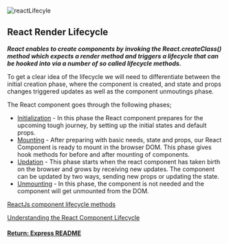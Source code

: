 ![reactLifecyle](https://cdn-images-1.medium.com/max/2000/1*sn-ftowp0_VVRbeUAFECMA.png)
## React Render Lifecycle

___React enables to create components by invoking the React.createClass() method which expects a render method and triggers a lifecycle that can be hooked into via a number of so called lifecycle methods.___

To get a clear idea of the lifecycle we will need to differentiate between the initial creation phase, where the component is created, and state and props changes triggered updates as well as the component unmoutings phase.

The React component goes through the following phases;
- [Initialization](./reactState.md) - In this phase the React component prepares for the upcoming tough journey, by setting up the initial states and default props.
- [Mounting](./reactMounting.md) - After preparing with basic needs, state and props, our React Component is ready to mount in the browser DOM. This phase gives hook methods for before and after mounting of components.
- [Updation](./reactUpdating.md) - This phase starts when the react component has taken birth on the browser and grows by receiving new updates. The component can be updated by two ways, sending new props or updating the state.
- [Unmounting](./reactUnmounting.md) - In this phase, the component is not needed and the component will get unmounted from the DOM.

[ReactJs component lifecycle methods](https://hackernoon.com/reactjs-component-lifecycle-methods-a-deep-dive-38275d9d13c0)

[Understanding the React Component Lifecycle](https://plnkr.co/edit/0cN0tu?p=preview)

#### [Return: Express README](../../README.md)

